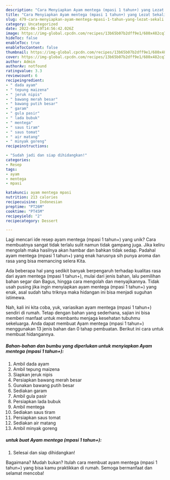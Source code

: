 ```yaml
---
description: "Cara Menyiapkan Ayam mentega (mpasi 1 tahun+) yang Lezat Sekali"
title: "Cara Menyiapkan Ayam mentega (mpasi 1 tahun+) yang Lezat Sekali"
slug: 479-cara-menyiapkan-ayam-mentega-mpasi-1-tahun-yang-lezat-sekali
category: Uncategorized
date: 2022-06-19T14:56:42.026Z
image: https://img-global.cpcdn.com/recipes/13b65b07b2dff9e1/680x482cq70/ayam-mentega-mpasi-1-tahun-foto-resep-utama.jpg
hideToc: false
enableToc: true
enableTocContent: false
thumbnail: https://img-global.cpcdn.com/recipes/13b65b07b2dff9e1/680x482cq70/ayam-mentega-mpasi-1-tahun-foto-resep-utama.jpg
cover: https://img-global.cpcdn.com/recipes/13b65b07b2dff9e1/680x482cq70/ayam-mentega-mpasi-1-tahun-foto-resep-utama.jpg
author: Admin
authorAv: notfound
ratingvalue: 3.3
reviewcount: 6
recipeingredient:
- " dada ayam"
- " tepung maizena"
- " jeruk nipis"
- " bawang merah besar"
- " bawang putih besar"
- " garam"
- " gula pasir"
- " lada bubuk"
- " mentega"
- " saus tiram"
- " saus tomat"
- " air matang"
- " minyak goreng"
recipeinstructions:

- "Sudah jadi dan siap dihidangkan!"
categories:
- Resep
tags:
- ayam
- mentega
- mpasi

katakunci: ayam mentega mpasi 
nutrition: 213 calories
recipecuisine: Indonesian
preptime: "PT26M"
cooktime: "PT45M"
recipeyield: "2"
recipecategory: Dessert

---
```





Lagi mencari ide resep ayam mentega (mpasi 1 tahun+) yang unik? Cara membuatnya sangat tidak terlalu sulit namun tidak gampang juga. Jika keliru mengolah maka hasilnya akan hambar dan bahkan tidak sedap. Padahal ayam mentega (mpasi 1 tahun+) yang enak harusnya sih punya aroma dan rasa yang bisa memancing selera Kita.





Ada beberapa hal yang sedikit banyak berpengaruh terhadap kualitas rasa dari ayam mentega (mpasi 1 tahun+), mulai dari jenis bahan, lalu pemilihan bahan segar dan Bagus, hingga cara mengolah dan menyajikannya. Tidak usah pusing jika ingin menyiapkan ayam mentega (mpasi 1 tahun+) yang enak,      asal sudah tahu triknya maka hidangan ini bisa menjadi suguhan istimewa.





















Nah, kali ini kita coba, yuk, variasikan ayam mentega (mpasi 1 tahun+) sendiri di rumah. Tetap dengan bahan yang sederhana, sajian ini bisa memberi manfaat untuk membantu menjaga kesehatan tubuhmu sekeluarga. Anda dapat membuat Ayam mentega (mpasi 1 tahun+) menggunakan 13 jenis bahan dan 0 tahap pembuatan. Berikut ini cara untuk membuat hidangannya.

<!--inarticleads1-->

##### Bahan-bahan dan bumbu yang diperlukan untuk menyiapkan Ayam mentega (mpasi 1 tahun+):

1. Ambil  dada ayam
1. Ambil  tepung maizena
1. Siapkan  jeruk nipis
1. Persiapkan  bawang merah besar
1. Gunakan  bawang putih besar
1. Sediakan  garam
1. Ambil  gula pasir
1. Persiapkan  lada bubuk
1. Ambil  mentega
1. Sediakan  saus tiram
1. Persiapkan  saus tomat
1. Sediakan  air matang
1. Ambil  minyak goreng




<!--inarticleads2-->

#####  untuk buat Ayam mentega (mpasi 1 tahun+):


1. Selesai dan siap dihidangkan!



Bagaimana? Mudah bukan? Itulah cara membuat ayam mentega (mpasi 1 tahun+) yang bisa kamu praktikkan di rumah. Semoga bermanfaat dan selamat mencoba!
